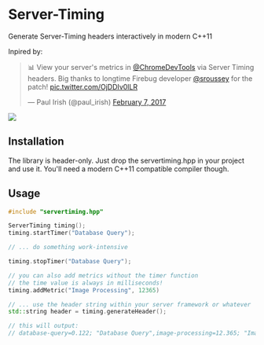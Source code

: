 # Server-Timing
Generate Server-Timing headers interactively in modern C++11

Inpired by:

<blockquote class="twitter-tweet" data-lang="en"><p lang="en" dir="ltr">📊 View your server&#39;s metrics in <a href="https://twitter.com/ChromeDevTools">@ChromeDevTools</a> via Server Timing headers. Big thanks to longtime Firebug developer <a href="https://twitter.com/sroussey">@sroussey</a> for the patch! <a href="https://t.co/OjDDIv0lLR">pic.twitter.com/OjDDIv0lLR</a></p>&mdash; Paul Irish (@paul_irish) <a href="https://twitter.com/paul_irish/status/829090506084749312">February 7, 2017</a></blockquote>
<script async src="//platform.twitter.com/widgets.js" charset="utf-8"></script>

<img src="http://i.imgur.com/8VdlYKn.png" />

## Installation

The library is header-only. Just drop the servertiming.hpp in your project and use it.
You'll need a modern C++11 compatible compiler though.

## Usage

```cpp
#include "servertiming.hpp"

ServerTiming timing();
timing.startTimer("Database Query");

// ... do something work-intensive

timing.stopTimer("Database Query");

// you can also add metrics without the timer function
// the time value is always in milliseconds!
timing.addMetric("Image Processing", 12365)

// ... use the header string within your server framework or whatever
std::string header = timing.generateHeader();

// this will output:
// database-query=0.122; "Database Query",image-processing=12.365; "Image Processing"
```
